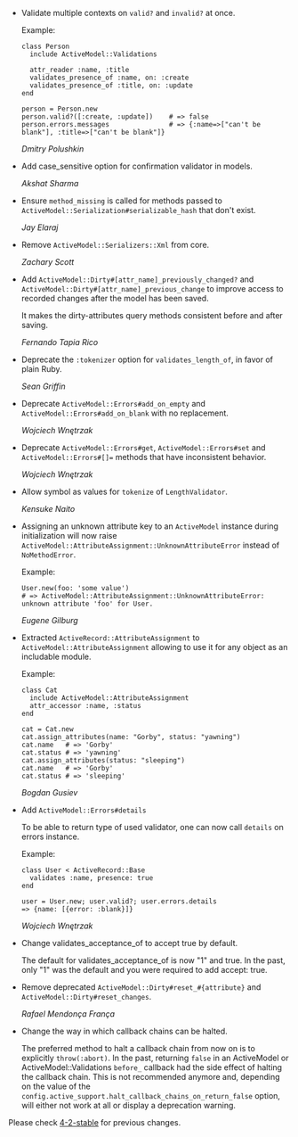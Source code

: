 *   Validate multiple contexts on `valid?` and `invalid?` at once.

    Example:

        class Person
          include ActiveModel::Validations

          attr_reader :name, :title
          validates_presence_of :name, on: :create
          validates_presence_of :title, on: :update
        end

        person = Person.new
        person.valid?([:create, :update])    # => false
        person.errors.messages               # => {:name=>["can't be blank"], :title=>["can't be blank"]}

    *Dmitry Polushkin*

*   Add case_sensitive option for confirmation validator in models.

    *Akshat Sharma*

*   Ensure `method_missing` is called for methods passed to
    `ActiveModel::Serialization#serializable_hash` that don't exist.

    *Jay Elaraj*

*   Remove `ActiveModel::Serializers::Xml` from core.

    *Zachary Scott*

*   Add `ActiveModel::Dirty#[attr_name]_previously_changed?` and
    `ActiveModel::Dirty#[attr_name]_previous_change` to improve access
    to recorded changes after the model has been saved.

    It makes the dirty-attributes query methods consistent before and after
    saving.

    *Fernando Tapia Rico*

*   Deprecate the `:tokenizer` option for `validates_length_of`, in favor of
    plain Ruby.

    *Sean Griffin*

*   Deprecate `ActiveModel::Errors#add_on_empty` and `ActiveModel::Errors#add_on_blank`
    with no replacement.

    *Wojciech Wnętrzak*

*   Deprecate `ActiveModel::Errors#get`, `ActiveModel::Errors#set` and
    `ActiveModel::Errors#[]=` methods that have inconsistent behavior.

    *Wojciech Wnętrzak*

*   Allow symbol as values for `tokenize` of `LengthValidator`.

    *Kensuke Naito*

*   Assigning an unknown attribute key to an `ActiveModel` instance during initialization
    will now raise `ActiveModel::AttributeAssignment::UnknownAttributeError` instead of
    `NoMethodError`.

    Example:

        User.new(foo: 'some value')
        # => ActiveModel::AttributeAssignment::UnknownAttributeError: unknown attribute 'foo' for User.

    *Eugene Gilburg*

*   Extracted `ActiveRecord::AttributeAssignment` to `ActiveModel::AttributeAssignment`
    allowing to use it for any object as an includable module.

    Example:

        class Cat
          include ActiveModel::AttributeAssignment
          attr_accessor :name, :status
        end

        cat = Cat.new
        cat.assign_attributes(name: "Gorby", status: "yawning")
        cat.name   # => 'Gorby'
        cat.status # => 'yawning'
        cat.assign_attributes(status: "sleeping")
        cat.name   # => 'Gorby'
        cat.status # => 'sleeping'

    *Bogdan Gusiev*

*   Add `ActiveModel::Errors#details`

    To be able to return type of used validator, one can now call `details`
    on errors instance.

    Example:

        class User < ActiveRecord::Base
          validates :name, presence: true
        end

        user = User.new; user.valid?; user.errors.details
        => {name: [{error: :blank}]}

    *Wojciech Wnętrzak*

*   Change validates_acceptance_of to accept true by default.

    The default for validates_acceptance_of is now "1" and true.
    In the past, only "1" was the default and you were required to add
    accept: true.

*   Remove deprecated `ActiveModel::Dirty#reset_#{attribute}` and
    `ActiveModel::Dirty#reset_changes`.

    *Rafael Mendonça França*

*   Change the way in which callback chains can be halted.

    The preferred method to halt a callback chain from now on is to explicitly
    `throw(:abort)`.
    In the past, returning `false` in an ActiveModel or ActiveModel::Validations
    `before_` callback had the side effect of halting the callback chain.
    This is not recommended anymore and, depending on the value of the
    `config.active_support.halt_callback_chains_on_return_false` option, will
    either not work at all or display a deprecation warning.


Please check [4-2-stable](https://github.com/rails/rails/blob/4-2-stable/activemodel/CHANGELOG.md) for previous changes.
